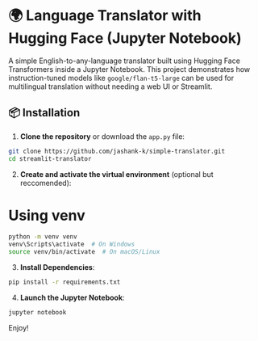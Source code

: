 # 🌍 Language Translator with Hugging Face (Jupyter Notebook)

A simple English-to-any-language translator built using Hugging Face Transformers inside a Jupyter Notebook. This project demonstrates how instruction-tuned models like `google/flan-t5-large` can be used for multilingual translation without needing a web UI or Streamlit.

## 📦 Installation

1. **Clone the repository** or download the `app.py` file:
```bash
git clone https://github.com/jashank-k/simple-translator.git
cd streamlit-translator 
```

2. **Create and activate the virtual environment** (optional but reccomended):
# Using venv
```bash
python -m venv venv
venv\Scripts\activate  # On Windows
source venv/bin/activate  # On macOS/Linux
```

3. **Install Dependencies**:
```bash
pip install -r requirements.txt
```

4. **Launch the Jupyter Notebook**: 
```bash
jupyter notebook
```

Enjoy!
